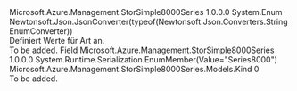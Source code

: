<Type Name="Kind" FullName="Microsoft.Azure.Management.StorSimple8000Series.Models.Kind">
  <TypeSignature Language="C#" Value="public enum Kind" />
  <TypeSignature Language="ILAsm" Value=".class public auto ansi sealed Kind extends System.Enum" />
  <TypeSignature Language="DocId" Value="T:Microsoft.Azure.Management.StorSimple8000Series.Models.Kind" />
  <TypeSignature Language="VB.NET" Value="Public Enum Kind" />
  <TypeSignature Language="F#" Value="type Kind = " />
  <AssemblyInfo>
    <AssemblyName>Microsoft.Azure.Management.StorSimple8000Series</AssemblyName>
    <AssemblyVersion>1.0.0.0</AssemblyVersion>
  </AssemblyInfo>
  <Base>
    <BaseTypeName>System.Enum</BaseTypeName>
  </Base>
  <Attributes>
    <Attribute>
      <AttributeName>Newtonsoft.Json.JsonConverter(typeof(Newtonsoft.Json.Converters.StringEnumConverter))</AttributeName>
    </Attribute>
  </Attributes>
  <Docs>
    <summary>
            Definiert Werte für Art an.
            </summary>
    <remarks>To be added.</remarks>
  </Docs>
  <Members>
    <Member MemberName="Series8000">
      <MemberSignature Language="C#" Value="Series8000" />
      <MemberSignature Language="ILAsm" Value=".field public static literal valuetype Microsoft.Azure.Management.StorSimple8000Series.Models.Kind Series8000 = int32(0)" />
      <MemberSignature Language="DocId" Value="F:Microsoft.Azure.Management.StorSimple8000Series.Models.Kind.Series8000" />
      <MemberSignature Language="VB.NET" Value="Series8000" />
      <MemberSignature Language="F#" Value="Series8000 = 0" Usage="Microsoft.Azure.Management.StorSimple8000Series.Models.Kind.Series8000" />
      <MemberType>Field</MemberType>
      <AssemblyInfo>
        <AssemblyName>Microsoft.Azure.Management.StorSimple8000Series</AssemblyName>
        <AssemblyVersion>1.0.0.0</AssemblyVersion>
      </AssemblyInfo>
      <Attributes>
        <Attribute>
          <AttributeName>System.Runtime.Serialization.EnumMember(Value="Series8000")</AttributeName>
        </Attribute>
      </Attributes>
      <ReturnValue>
        <ReturnType>Microsoft.Azure.Management.StorSimple8000Series.Models.Kind</ReturnType>
      </ReturnValue>
      <MemberValue>0</MemberValue>
      <Docs>
        <summary>To be added.</summary>
      </Docs>
    </Member>
  </Members>
</Type>